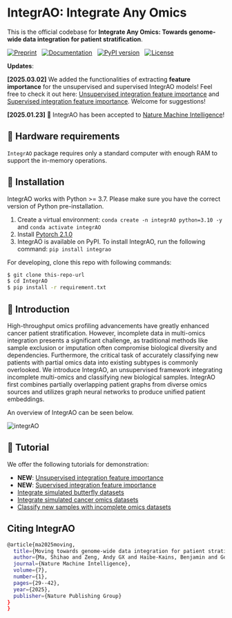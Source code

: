 # IntegrAO: Integrate Any Omics 
This is the official codebase for **Integrate Any Omics: Towards genome-wide data integration for patient stratification**.

[![Preprint](https://img.shields.io/badge/preprint-available-brightgreen)](https://arxiv.org/abs/2401.07937) &nbsp;
[![Documentation](https://img.shields.io/badge/docs-available-brightgreen)](https://integrao.readthedocs.io/en/latest/) &nbsp;
[![PyPI version](https://badge.fury.io/py/integrao.svg)](https://pypi.org/project/integrao/) &nbsp;
[![License](https://img.shields.io/badge/license-MIT-blue)](https://github.com/bowang-lab/IntegrAO/blob/main/LICENSE)

**Updates**: 

**[2025.03.02]** We added the functionalities of extracting **feature importance** for the unsupervised and supervised IntegrAO models! Feel free to check it out here: [Unsupervised integration feature importance](https://github.com/bowang-lab/IntegrAO/blob/main/tutorials/unsupervised_integration_feature_importance.ipynb) and [Supervised integration feature importance](https://github.com/bowang-lab/IntegrAO/blob/main/tutorials/supervised_integration_feature_importance.ipynb). Welcome for suggestions!

**[2025.01.23]** 🥳 IntegrAO has been accepted to [Nature Machine Intelligence](https://www.nature.com/articles/s42256-024-00942-3)!

## 🔨 Hardware requirements
`IntegrAO` package requires only a standard computer with enough RAM to support the in-memory operations.


## 🔨 Installation
IntegrAO works with Python >= 3.7. Please make sure you have the correct version of Python pre-installation.

1. Create a virtual environment:  `conda create -n integrAO python=3.10 -y` and `conda activate integrAO`
2. Install [Pytorch 2.1.0](https://pytorch.org/get-started/locally/)
3. IntegrAO is available on PyPI. To install IntegrAO, run the following command: `pip install integrao`

For developing, clone this repo with following commands:

```bash
$ git clone this-repo-url
$ cd IntegrAO
$ pip install -r requirement.txt
```


## 🧬 Introduction
High-throughput omics profiling advancements have greatly enhanced cancer patient stratification. However, incomplete data in multi-omics integration presents a significant challenge, as traditional methods like sample exclusion or imputation often compromise biological diversity and dependencies. Furthermore, the critical task of accurately classifying new patients with partial omics data into existing subtypes is commonly overlooked. We introduce IntegrAO, an unsupervised framework integrating incomplete multi-omics and classifying new biological samples. IntegrAO first combines partially overlapping patient graphs from diverse omics sources and utilizes graph neural networks to produce unified patient embeddings.

An overview of IntegrAO can be seen below.

![integrAO](https://github.com/bowang-lab/IntegrAO/blob/main/figures/integrAO_overview.png)

## 📖 Tutorial

We offer the following tutorials for demonstration:

* **NEW**: [Unsupervised integration feature importance](https://github.com/bowang-lab/IntegrAO/blob/main/tutorials/unsupervised_integration_feature_importance.ipynb)
* **NEW**: [Supervised integration feature importance](https://github.com/bowang-lab/IntegrAO/blob/main/tutorials/supervised_integration_feature_importance.ipynb)
* [Integrate simulated butterfly datasets](https://github.com/bowang-lab/IntegrAO/blob/main/tutorials/simulated_butterfly.ipynb)
* [Integrate simulated cancer omics datasets](https://github.com/bowang-lab/IntegrAO/blob/main/tutorials/simulated_cancer_omics.ipynb)
* [Classify new samples with incomplete omics datasets](https://github.com/bowang-lab/IntegrAO/blob/main/tutorials/cancer_omics_classification.ipynb)

## Citing IntegrAO
```bash
@article{ma2025moving,
  title={Moving towards genome-wide data integration for patient stratification with Integrate Any Omics},
  author={Ma, Shihao and Zeng, Andy GX and Haibe-Kains, Benjamin and Goldenberg, Anna and Dick, John E and Wang, Bo},
  journal={Nature Machine Intelligence},
  volume={7},
  number={1},
  pages={29--42},
  year={2025},
  publisher={Nature Publishing Group}
}
}
```
